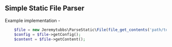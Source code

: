 ## Simple Static File Parser

Example implementation -
```php
    $file = new Jeremytubbs\ParseStatic\File(file_get_contents('path/to/file.md'));
    $config = $file->getConfig();
    $content = $file->getContent();
```